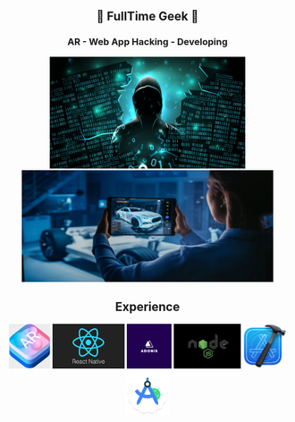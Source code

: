 <h2 align="center">👾 FullTime Geek 👾</h2>

<h3 align="center">AR -   Web App Hacking -    Developing</h3>
<p align="center">
  <img width="350" height="200" src="https://raw.githubusercontent.com/Soulinbyte/Soulinbyte/main/shutterstock_1096975310-861x484.png" />
  <img width="450" height="200" src="https://raw.githubusercontent.com/Soulinbyte/Soulinbyte/main/AR_Car.webp" />
</p>


<h2 align="center">Experience</h3>
<p align="center">
  <img height="80" src="https://raw.githubusercontent.com/Soulinbyte/Soulinbyte/main/269210097-e4d8cb27-4fb4-4003-bccf-4459ea93c30d.png" />
  <img height="80" src="https://raw.githubusercontent.com/Soulinbyte/Soulinbyte/main/rn.png" />
  <img height="80" src="https://raw.githubusercontent.com/Soulinbyte/Soulinbyte/28dd7bf1997b719f5b797faa3115bd6f7ee86cf9/adonis.svg" />
  <img height="80" src="https://raw.githubusercontent.com/Soulinbyte/Soulinbyte/main/nodejs.jpeg" />
  <img height="80" src="https://raw.githubusercontent.com/Soulinbyte/Soulinbyte/main/Xcode_14_icon.png" />
  <img height="80" src="https://github.com/Soulinbyte/Soulinbyte/blob/main/Android_Studio_icon_(2023).svg.png" />
</p>
